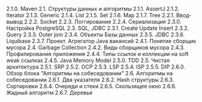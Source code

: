 2.1.0. Maven
2.1. Структуры данных и алгоритмы
   2.1.1. AssertJ
   2.1.2. Iterator
   2.1.3. Generic
   2.1.4. List
   2.1.5. Set
   2.1.6. Map
   2.1.7. Tree
2.2.1. Ввод-вывод
   2.2.2. Socket
   2.2.3. Логгирование
   2.2.4. Сериализация
   2.3.0. Настройка PostgreSQL
2.3. SQL, JDBC
   2.3.1. Create Update Insert
   2.3.2. Query
   2.3.3. Outer join
   2.3.4. Объекты Базы данных
   2.3.5. JDBC
   2.3.6. Liquibase
   2.3.7. Проект. Агрегатор Java вакансий
2.4.1. Понятие сборщик мусора 
   2.4. Garbage Collection
   2.4.2. Виды сборщиков мусора
   2.4.3. Профилирование приложения
   2.4.4. Типы ссылок и коллекции на soft weak ссылках
   2.4.5. Java Memory Model
2.5.0. TDD
   2.5. Чистая архитектура
   2.5.1. SRP
   2.5.2. OCP
   2.5.3. LSP
   2.5.4. ISP
   2.5.5. DIP
2.6.0. Обзор блока "Алгоритмы на собеседовании"
   2.6. Алгоритмы на собеседовании
   2.6.1. Два указателя
   2.6.2. Hash структуры
   2.6.3. Сортировки
   2.6.4. Очереди и стеки
   2.6.5. Скользящее окно
   2.6.6. Жадный алгоритм
   2.6.7. Деревья